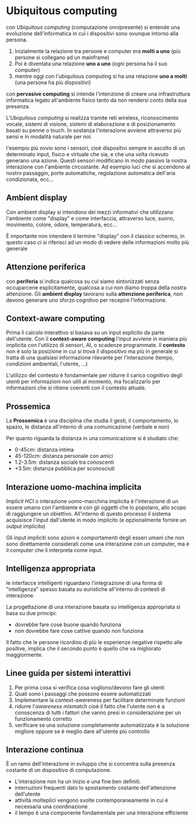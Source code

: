 ﻿# Ubiquitous computing

con *Ubiquitous computing* (computazione onnipresente) si entende una evoluzione dell'informatica in cui i dispositivi sono ovunque intorno alla persona.
1. Inizialmente la relazione tra persone e computer era **molti a uno** (più persone si collegano ad un mainframe)
2. Poi è diventata una relazione **uno a uno** (ogni persona ha il suo computer)
3. mentre oggi con l'ubiquitous computing si ha una relazione **uno a molti** (una persona ha più dispositivi)

con **pervasive computing** si intende l'intenzione di creare una infrastruttura informatica legato all'ambiente fisico tanto da non rendersi conto della sua presenza.

L'*Ubiquitous computing* si realizza tramite reti wireless, riconoscimento vocale, sistemi di visione, sistemi di elaborazione e di posizionamento basati su penne o touch. In sostanza l'interazione avviene attraverso più sensi e in modalità naturale per noi.

l'esempio più ovvio sono i sensori, cioè dispositivi sempre in ascolto di un determinato input, fisico e virtuale che sia, e che una volta ricevuto generano una azione.
Questi sensori modificano in modo passivo la nostra interazione con l'ambiente circostante.
Ad esempio luci che si accendono al nostro passaggio, porte automatiche, regolazione automatica dell'aria condizionata, ecc...

## Ambient display

Con ambient display si intendono dei mezzi informativi che utilizzano l'ambiente come "display" e come interfaccia, attraverso luce, suono, movimento, colore, odore, temperatura, ecc...

È importante non intendere il termine "display" con il classico schermo, in questo caso ci si riferisci ad un modo di vedere delle informazioni molto più generale


## Attenzione periferica

con **periferia** si indica qualcosa su cui siamo sintonizzati senza occuparcene esplicitamente, qualcosa a cui non diamo troppa della nostra attenzione.
Gli **ambient display** lavorano sulla **attenzione periferica**, non devono generare uno sforzo cognitivo per recepire l'informazione.


## Context-aware computing

Prima il calcolo interattivo si basava su un input esplicito da parte dell'utente.
Con il **context-aware computing** l'input avviene in maniera più implicita con l'utilizzo di sensori, AI, o scadenze programmate.
Il **contesto** non è solo la posizione in cui si trova il dispositivo ma più in generale si tratta di una qualsiasi informazione rilevante per l'interazione (tempo, condizioni ambientali, l'utente, ...) 

L'utilizzo del contesto è fondamentale per ridurre il carico cognitivo degli utenti per informazioni non utili al momento, ma focalizzarlo per informazioni che si ritiene coerenti con il contesto attuale.


## Prossemica

La **Prossemica** è una disciplina che studia il gesti, il comportamento, lo spazio, le distanza all'interno di una comunicazione (verbale e non)

Per quanto riguarda la distanza in una comunicazione si è studiato che:
- 0-45cm: distanza intima
- 45-120cm: distanza personale con amici
- 1.2-3.5m: distanza sociale tra conoscenti
- +3.5m: distanza pubblica per sconosciuti


## Interazione uomo-machina implicita

*Implicit HCI* o interazione uomo-macchina implicita è l'interazione di un essere umano con l'ambiente e con gli oggetti che lo popolano, allo scopo di raggiungere un obiettivo.
All'interno di questo processo il sistema acquisisce l'input dall'utente in modo implicito (e opzionalmente fornire un output implicito)

Gli input impliciti sono azioni e comportamenti degli esseri umani che non sono direttamente considerati come una interazione con un computer, ma è il computer che li interpreta come input.

## Intelligenza appropriata

le interfacce intelligenti riguardano l'integrazione di una forma di "intelligenza" spesso basata su euristiche all'interno di contesti di interazione.

La progettazione di una interazione basata su intelligenza appropriata si basa su due principi:
- dovrebbe fare cose buone quando funziona
- non dovrebbe fare cose cattive quando non funziona

Il fatto che le persone ricordino di più le esperienze negative rispetto alle positive, implica che il secondo punto è quello che va migliorato maggiormente.


## Linee guida per sistemi interattivi

1. Per prima cosa si verifica cosa vogliono/devono fare gli utenti
2. Quali sono i passaggi che possono essere automatizzati
3. Implementare la context-awereness per facilitare determinate funzioni
4. ridurre l'*awareness mismatch* cioè il fatto che l'utente non è a conoscenza di tutti i fattori che vanno presi in considerazione per un funzionamento corretto
5. verificare se una soluzione completamente automatizzata è la soluzione migliore oppure se è meglio dare all'utente più controllo


## Interazione continua

È un ramo dell'interazione in sviluppo che si concentra sulla presenza costante di un dispositivo di computazione.
- L'interazione non ha un inizio e una fine ben definiti.
- interruzioni frequenti dato lo spostamento costante dell'attenzione dell'utente
- attività molteplici vengono svolte contemporaneamente in cui è necessaria una coordinazione
- il tempo è una componente fondamentale per una interazione efficiente
